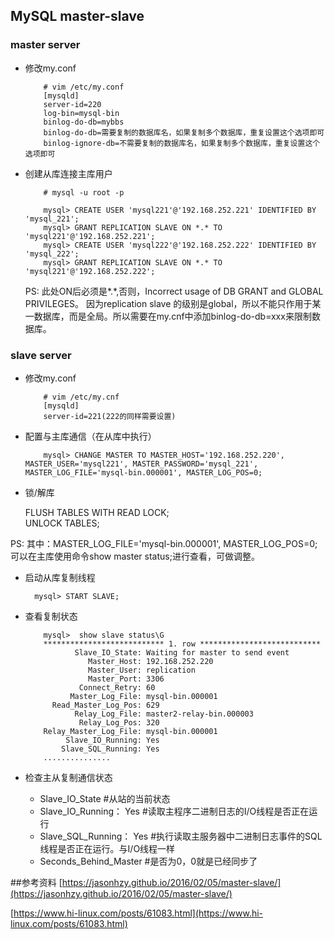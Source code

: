 ## MySQL master-slave

### master server
- 修改my.conf

		  # vim /etc/my.conf
		  [mysqld]
		  server-id=220
		  log-bin=mysql-bin
		  binlog-do-db=mybbs
		  binlog-do-db=需要复制的数据库名，如果复制多个数据库，重复设置这个选项即可
		  binlog-ignore-db=不需要复制的数据库名，如果复制多个数据库，重复设置这个选项即可
		 
- 创建从库连接主库用户
		
		  # mysql -u root -p
		  
		  mysql> CREATE USER 'mysql221'@'192.168.252.221' IDENTIFIED BY 'mysql_221';
		  mysql> GRANT REPLICATION SLAVE ON *.* TO 'mysql221'@'192.168.252.221'; 
		  mysql> CREATE USER 'mysql222'@'192.168.252.222' IDENTIFIED BY 'mysql_222';
		  mysql> GRANT REPLICATION SLAVE ON *.* TO 'mysql221'@'192.168.252.222'; 
		  
	PS: 此处ON后必须是*.*,否则，Incorrect usage of DB GRANT and GLOBAL PRIVILEGES。
	因为replication slave 的级别是global，所以不能只作用于某一数据库，而是全局。所以需要在my.cnf中添加binlog-do-db=xxx来限制数据库。
	
### slave server
	
- 修改my.conf

		  # vim /etc/my.cnf
		  [mysqld]
		  server-id=221(222的同样需要设置)
		  
- 配置与主库通信（在从库中执行）

		  mysql> CHANGE MASTER TO MASTER_HOST='192.168.252.220', MASTER_USER='mysql221', MASTER_PASSWORD='mysql_221', MASTER_LOG_FILE='mysql-bin.000001', MASTER_LOG_POS=0;

- 锁/解库

	FLUSH TABLES WITH READ LOCK;	  
	UNLOCK TABLES;
	
PS: 其中：MASTER_LOG_FILE='mysql-bin.000001', MASTER_LOG_POS=0;可以在主库使用命令show master status;进行查看，可做调整。

- 启动从库复制线程

  		mysql> START SLAVE;
  	
- 查看复制状态

		  mysql>  show slave status\G
		  *************************** 1. row ***************************
		         Slave_IO_State: Waiting for master to send event
		            Master_Host: 192.168.252.220
		            Master_User: replication
		            Master_Port: 3306
		          Connect_Retry: 60
		        Master_Log_File: mysql-bin.000001
		    Read_Master_Log_Pos: 629
		         Relay_Log_File: master2-relay-bin.000003
		          Relay_Log_Pos: 320
		  Relay_Master_Log_File: mysql-bin.000001
		       Slave_IO_Running: Yes
		      Slave_SQL_Running: Yes
		  ...............
		  
- 检查主从复制通信状态

	- Slave_IO_State #从站的当前状态
	- Slave_IO_Running： Yes #读取主程序二进制日志的I/O线程是否正在运行
	- Slave_SQL_Running： Yes #执行读取主服务器中二进制日志事件的SQL线程是否正在运行。与I/O线程一样
	- Seconds_Behind_Master #是否为0，0就是已经同步了
	
##参考资料
[https://jasonhzy.github.io/2016/02/05/master-slave/](https://jasonhzy.github.io/2016/02/05/master-slave/)

[https://www.hi-linux.com/posts/61083.html](https://www.hi-linux.com/posts/61083.html)
